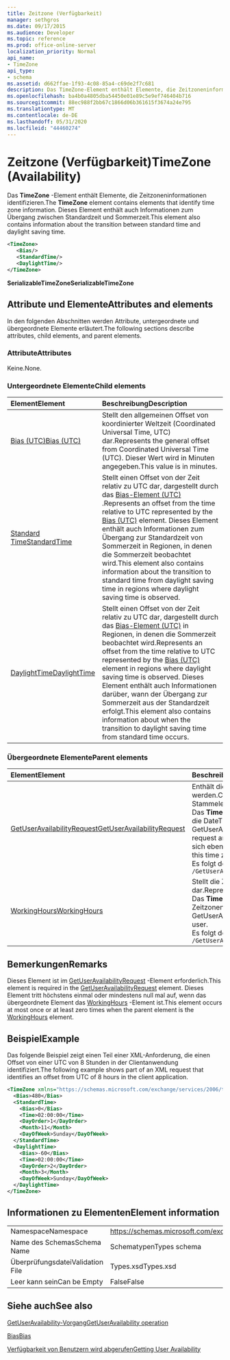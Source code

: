 ```yaml
---
title: Zeitzone (Verfügbarkeit)
manager: sethgros
ms.date: 09/17/2015
ms.audience: Developer
ms.topic: reference
ms.prod: office-online-server
localization_priority: Normal
api_name:
- TimeZone
api_type:
- schema
ms.assetid: d662ffae-1f93-4c08-85a4-c69de2f7c681
description: Das TimeZone-Element enthält Elemente, die Zeitzoneninformationen identifizieren. Dieses Element enthält auch Informationen zum Übergang zwischen Standardzeit und Sommerzeit.
ms.openlocfilehash: ba4b0a4805dba54450e01e89c5e9ef746404b716
ms.sourcegitcommit: 88ec988f2bb67c1866d06b361615f3674a24e795
ms.translationtype: MT
ms.contentlocale: de-DE
ms.lasthandoff: 05/31/2020
ms.locfileid: "44460274"
---
```

# <a name="timezone-availability"></a><span data-ttu-id="46092-104">Zeitzone (Verfügbarkeit)</span><span class="sxs-lookup"><span data-stu-id="46092-104">TimeZone (Availability)</span></span>

<span data-ttu-id="46092-105">Das **TimeZone** -Element enthält Elemente, die Zeitzoneninformationen identifizieren.</span><span class="sxs-lookup"><span data-stu-id="46092-105">The **TimeZone** element contains elements that identify time zone information.</span></span> <span data-ttu-id="46092-106">Dieses Element enthält auch Informationen zum Übergang zwischen Standardzeit und Sommerzeit.</span><span class="sxs-lookup"><span data-stu-id="46092-106">This element also contains information about the transition between standard time and daylight saving time.</span></span> 
  
```xml
<TimeZone>
   <Bias/>
   <StandardTime/>
   <DaylightTime/>
</TimeZone>
```

 <span data-ttu-id="46092-107">**SerializableTimeZone**</span><span class="sxs-lookup"><span data-stu-id="46092-107">**SerializableTimeZone**</span></span>
## <a name="attributes-and-elements"></a><span data-ttu-id="46092-108">Attribute und Elemente</span><span class="sxs-lookup"><span data-stu-id="46092-108">Attributes and elements</span></span>

<span data-ttu-id="46092-109">In den folgenden Abschnitten werden Attribute, untergeordnete und übergeordnete Elemente erläutert.</span><span class="sxs-lookup"><span data-stu-id="46092-109">The following sections describe attributes, child elements, and parent elements.</span></span>
  
### <a name="attributes"></a><span data-ttu-id="46092-110">Attribute</span><span class="sxs-lookup"><span data-stu-id="46092-110">Attributes</span></span>

<span data-ttu-id="46092-111">Keine.</span><span class="sxs-lookup"><span data-stu-id="46092-111">None.</span></span>
  
### <a name="child-elements"></a><span data-ttu-id="46092-112">Untergeordnete Elemente</span><span class="sxs-lookup"><span data-stu-id="46092-112">Child elements</span></span>

|<span data-ttu-id="46092-113">**Element**</span><span class="sxs-lookup"><span data-stu-id="46092-113">**Element**</span></span>|<span data-ttu-id="46092-114">**Beschreibung**</span><span class="sxs-lookup"><span data-stu-id="46092-114">**Description**</span></span>|
|:-----|:-----|
|[<span data-ttu-id="46092-115">Bias (UTC)</span><span class="sxs-lookup"><span data-stu-id="46092-115">Bias (UTC)</span></span>](bias-utc.md) <br/> |<span data-ttu-id="46092-116">Stellt den allgemeinen Offset von koordinierter Weltzeit (Coordinated Universal Time, UTC) dar.</span><span class="sxs-lookup"><span data-stu-id="46092-116">Represents the general offset from Coordinated Universal Time (UTC).</span></span> <span data-ttu-id="46092-117">Dieser Wert wird in Minuten angegeben.</span><span class="sxs-lookup"><span data-stu-id="46092-117">This value is in minutes.</span></span>  <br/> |
|[<span data-ttu-id="46092-118">Standard Time</span><span class="sxs-lookup"><span data-stu-id="46092-118">StandardTime</span></span>](standardtime.md) <br/> |<span data-ttu-id="46092-119">Stellt einen Offset von der Zeit relativ zu UTC dar, dargestellt durch das [Bias-Element (UTC)](bias-utc.md) .</span><span class="sxs-lookup"><span data-stu-id="46092-119">Represents an offset from the time relative to UTC represented by the [Bias (UTC)](bias-utc.md) element.</span></span> <span data-ttu-id="46092-120">Dieses Element enthält auch Informationen zum Übergang zur Standardzeit von Sommerzeit in Regionen, in denen die Sommerzeit beobachtet wird.</span><span class="sxs-lookup"><span data-stu-id="46092-120">This element also contains information about the transition to standard time from daylight saving time in regions where daylight saving time is observed.</span></span>  <br/> |
|[<span data-ttu-id="46092-121">DaylightTime</span><span class="sxs-lookup"><span data-stu-id="46092-121">DaylightTime</span></span>](daylighttime.md) <br/> |<span data-ttu-id="46092-122">Stellt einen Offset von der Zeit relativ zu UTC dar, dargestellt durch das [Bias-Element (UTC)](bias-utc.md) in Regionen, in denen die Sommerzeit beobachtet wird.</span><span class="sxs-lookup"><span data-stu-id="46092-122">Represents an offset from the time relative to UTC represented by the [Bias (UTC)](bias-utc.md) element in regions where daylight saving time is observed.</span></span> <span data-ttu-id="46092-123">Dieses Element enthält auch Informationen darüber, wann der Übergang zur Sommerzeit aus der Standardzeit erfolgt.</span><span class="sxs-lookup"><span data-stu-id="46092-123">This element also contains information about when the transition to daylight saving time from standard time occurs.</span></span>  <br/> |
   
### <a name="parent-elements"></a><span data-ttu-id="46092-124">Übergeordnete Elemente</span><span class="sxs-lookup"><span data-stu-id="46092-124">Parent elements</span></span>

|<span data-ttu-id="46092-125">**Element**</span><span class="sxs-lookup"><span data-stu-id="46092-125">**Element**</span></span>|<span data-ttu-id="46092-126">**Beschreibung**</span><span class="sxs-lookup"><span data-stu-id="46092-126">**Description**</span></span>|
|:-----|:-----|
|[<span data-ttu-id="46092-127">GetUserAvailabilityRequest</span><span class="sxs-lookup"><span data-stu-id="46092-127">GetUserAvailabilityRequest</span></span>](getuseravailabilityrequest.md) <br/> |<span data-ttu-id="46092-128">Enthält die Argumente, die zum Abrufen von Informationen zur Benutzerverfügbarkeit verwendet werden.</span><span class="sxs-lookup"><span data-stu-id="46092-128">Contains the arguments used to obtain user availability information.</span></span> <span data-ttu-id="46092-129">Dies ist ein Stammelement.</span><span class="sxs-lookup"><span data-stu-id="46092-129">This is a root element.</span></span>  <br/> <span data-ttu-id="46092-130">Das **TimeZone** -Element in der GetUserAvailabilityRequest-Nachricht stellt die Zeitzone dar, in der die DateTime-Werte in der Anforderung angegeben werden.</span><span class="sxs-lookup"><span data-stu-id="46092-130">The **TimeZone** element in the GetUserAvailabilityRequest message represents the time zone in which the DateTime values in the request are specified.</span></span> <span data-ttu-id="46092-131">Die vom Verfügbarkeitsdienst zurückgegebenen DateTime-Werte befinden sich ebenfalls in dieser Zeitzone.</span><span class="sxs-lookup"><span data-stu-id="46092-131">The DateTime values returned by the Availability service are also in this time zone.</span></span>  <br/> <span data-ttu-id="46092-132">Es folgt der XPath für dieses Element:</span><span class="sxs-lookup"><span data-stu-id="46092-132">The following is the XPath to this element:</span></span>  <br/>  `/GetUserAvailabilityRequest` <br/> |
|[<span data-ttu-id="46092-133">WorkingHours</span><span class="sxs-lookup"><span data-stu-id="46092-133">WorkingHours</span></span>](workinghours-ex15websvcsotherref.md) <br/> |<span data-ttu-id="46092-134">Stellt die Zeitzoneneinstellungen und Arbeitszeiten für den angeforderten Postfachbenutzer dar.</span><span class="sxs-lookup"><span data-stu-id="46092-134">Represents the time zone settings and working hours for the requested mailbox user.</span></span>  <br/> <span data-ttu-id="46092-135">Das **TimeZone** -Element in der GetUserAvailabilityResponse-Nachricht stellt die Zeitzoneneinstellungen des angeforderten Postfachbenutzers dar.</span><span class="sxs-lookup"><span data-stu-id="46092-135">The **TimeZone** element in the GetUserAvailabilityResponse message represents the time zone settings of the requested mailbox user.</span></span>  <br/> <span data-ttu-id="46092-136">Es folgt der XPath für dieses Element:</span><span class="sxs-lookup"><span data-stu-id="46092-136">The following is the XPath to this element:</span></span>  <br/>  `/GetUserAvailabilityResponse/FreeBusyResponseArray/FreeBusyResponse/FreeBusyView/WorkingHours` <br/> |
   
## <a name="remarks"></a><span data-ttu-id="46092-137">Bemerkungen</span><span class="sxs-lookup"><span data-stu-id="46092-137">Remarks</span></span>

<span data-ttu-id="46092-138">Dieses Element ist im [GetUserAvailabilityRequest](getuseravailabilityrequest.md) -Element erforderlich.</span><span class="sxs-lookup"><span data-stu-id="46092-138">This element is required in the [GetUserAvailabilityRequest](getuseravailabilityrequest.md) element.</span></span> <span data-ttu-id="46092-139">Dieses Element tritt höchstens einmal oder mindestens null mal auf, wenn das übergeordnete Element das [WorkingHours](workinghours-ex15websvcsotherref.md) -Element ist.</span><span class="sxs-lookup"><span data-stu-id="46092-139">This element occurs at most once or at least zero times when the parent element is the [WorkingHours](workinghours-ex15websvcsotherref.md) element.</span></span> 
  
## <a name="example"></a><span data-ttu-id="46092-140">Beispiel</span><span class="sxs-lookup"><span data-stu-id="46092-140">Example</span></span>

<span data-ttu-id="46092-141">Das folgende Beispiel zeigt einen Teil einer XML-Anforderung, die einen Offset von einer UTC von 8 Stunden in der Clientanwendung identifiziert.</span><span class="sxs-lookup"><span data-stu-id="46092-141">The following example shows part of an XML request that identifies an offset from UTC of 8 hours in the client application.</span></span>
  
```XML
<TimeZone xmlns="https://schemas.microsoft.com/exchange/services/2006/types">
  <Bias>480</Bias>
  <StandardTime>
    <Bias>0</Bias>
    <Time>02:00:00</Time>
    <DayOrder>1</DayOrder>
    <Month>11</Month>
    <DayOfWeek>Sunday</DayOfWeek>
  </StandardTime>
  <DaylightTime>
    <Bias>-60</Bias>
    <Time>02:00:00</Time>
    <DayOrder>2</DayOrder>
    <Month>3</Month>
    <DayOfWeek>Sunday</DayOfWeek>
  </DaylightTime>
</TimeZone>
```

## <a name="element-information"></a><span data-ttu-id="46092-142">Informationen zu Elementen</span><span class="sxs-lookup"><span data-stu-id="46092-142">Element information</span></span>

|||
|:-----|:-----|
|<span data-ttu-id="46092-143">Namespace</span><span class="sxs-lookup"><span data-stu-id="46092-143">Namespace</span></span>  <br/> |https://schemas.microsoft.com/exchange/services/2006/types  <br/> |
|<span data-ttu-id="46092-144">Name des Schemas</span><span class="sxs-lookup"><span data-stu-id="46092-144">Schema Name</span></span>  <br/> |<span data-ttu-id="46092-145">Schematypen</span><span class="sxs-lookup"><span data-stu-id="46092-145">Types schema</span></span>  <br/> |
|<span data-ttu-id="46092-146">Überprüfungsdatei</span><span class="sxs-lookup"><span data-stu-id="46092-146">Validation File</span></span>  <br/> |<span data-ttu-id="46092-147">Types.xsd</span><span class="sxs-lookup"><span data-stu-id="46092-147">Types.xsd</span></span>  <br/> |
|<span data-ttu-id="46092-148">Leer kann sein</span><span class="sxs-lookup"><span data-stu-id="46092-148">Can be Empty</span></span>  <br/> |<span data-ttu-id="46092-149">False</span><span class="sxs-lookup"><span data-stu-id="46092-149">False</span></span>  <br/> |
   
## <a name="see-also"></a><span data-ttu-id="46092-150">Siehe auch</span><span class="sxs-lookup"><span data-stu-id="46092-150">See also</span></span>



[<span data-ttu-id="46092-151">GetUserAvailability-Vorgang</span><span class="sxs-lookup"><span data-stu-id="46092-151">GetUserAvailability operation</span></span>](getuseravailability-operation.md)
  
[<span data-ttu-id="46092-152">Bias</span><span class="sxs-lookup"><span data-stu-id="46092-152">Bias</span></span>](bias.md)


[<span data-ttu-id="46092-153">Verfügbarkeit von Benutzern wird abgerufen</span><span class="sxs-lookup"><span data-stu-id="46092-153">Getting User Availability</span></span>](https://msdn.microsoft.com/library/d4133fcb-9b0f-4e6b-aadf-a389da83516a%28Office.15%29.aspx)

